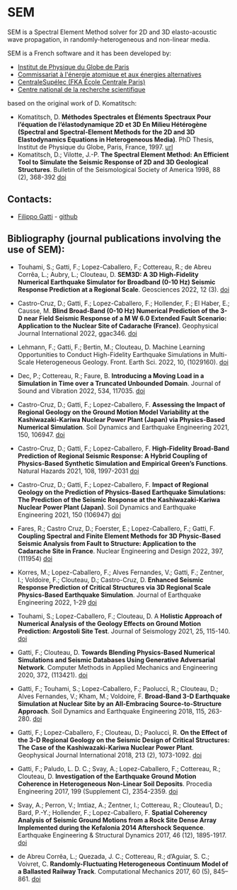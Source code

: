 # SEM

SEM is a Spectral Element Method solver for 2D and 3D elasto-acoustic wave propagation, in randomly-heterogeneous and non-linear media.

SEM is a French software and it has been developed by:
- [Institut de Physique du Globe de Paris](https://www.ipgp.fr)
- [Commissariat à l'énergie atomique et aux énergies alternatives](https://www.cea.fr/)
- [CentraleSupélec (FKA École Centrale Paris)](https://www.centralesupelec.fr/)
- [Centre national de la recherche scientifique](https://www.cnrs.fr)

based on the original work of D. Komatitsch:
- Komatitsch, D. __Méthodes Spectrales et Éléments Spectraux Pour l’équation de l’élastodynamique 2D et 3D En Milieu Hétérogène (Spectral and Spectral-Element Methods for the 2D and 3D Elastodynamics Equations in Heterogeneous Media)__. PhD Thesis, Institut de Physique du Globe, Paris, France, 1997. [url](https://theses.hal.science/tel-00007568)
- Komatitsch, D.; Vilotte, J.-P. __The Spectral Element Method: An Efficient Tool to Simulate the Seismic Response of 2D and 3D Geological Structures__. Bulletin of the Seismological Society of America 1998, 88 (2), 368-392 [doi](https://doi.org/10.1785/BSSA0880020368)


## Contacts: 
- [Filippo Gatti](mailto:filippo.gatti@centralesupelec.fr) - [github](https://github.com/FilLTP89)

## Bibliography (journal publications involving the use of SEM):
- Touhami, S.; Gatti, F.; Lopez-Caballero, F.; Cottereau, R.; de Abreu Corrêa, L.; Aubry, L.; Clouteau, D. __SEM3D: A 3D High-Fidelity Numerical Earthquake Simulator for Broadband (0-10 Hz) Seismic Response Prediction at a Regional Scale__. Geosciences 2022, 12 (3). [doi](https://doi.org/10.3390/geosciences12030112)

- Castro-Cruz, D.; Gatti, F.; Lopez-Caballero, F.; Hollender, F.; El Haber, E.; Causse, M. __Blind Broad-Band (0-10 Hz) Numerical Prediction of the 3-D near Field Seismic Response of a M W 6.0 Extended Fault Scenario: Application to the Nuclear Site of Cadarache (France)__. Geophysical Journal International 2022, ggac346. [doi](https://doi.org/10.1093/gji/ggac346)

- Lehmann, F.; Gatti, F.; Bertin, M.; Clouteau, D. Machine Learning Opportunities to Conduct High-Fidelity Earthquake Simulations in Multi-Scale Heterogeneous Geology. Front. Earth Sci. 2022, 10, (1029160). [doi](https://doi.org/10.3389/feart.2022.1029160)

- Dec, P.; Cottereau, R.; Faure, B. __Introducing a Moving Load in a Simulation in Time over a Truncated Unbounded Domain__. Journal of Sound and Vibration 2022, 534, 117035. [doi](https://doi.org/10.1016/j.jsv.2022.117035)

- Castro-Cruz, D.; Gatti, F.; Lopez-Caballero, F. __Assessing the Impact of Regional Geology on the Ground Motion Model Variability at the Kashiwazaki-Kariwa Nuclear Power Plant (Japan) via Physics-Based Numerical Simulation__. Soil Dynamics and Earthquake Engineering 2021, 150, 106947. [doi](https://doi.org/10.1016/j.soildyn.2021.106947)

- Castro-Cruz, D.; Gatti, F.; Lopez-Caballero, F. __High-Fidelity Broad-Band Prediction of Regional Seismic Response: A Hybrid Coupling of Physics-Based Synthetic Simulation and Empirical Green’s Functions__. Natural Hazards 2021, 108, 1997-2031 [doi](https://doi.org/10.1007/s11069-021-04766-x)

- Castro-Cruz, D.; Gatti, F.; Lopez-Caballero, F. __Impact of Regional Geology on the Prediction of Physics-Based Earthquake Simulations: The Prediction of the Seismic Response at the Kashiwazaki-Kariwa Nuclear Power Plant (Japan)__. Soil Dynamics and Earthquake Engineering 2021, 150 (106947) [doi](https://doi.org/10.1016/j.soildyn.2021.106947)

- Fares, R.; Castro Cruz, D.; Foerster, E.; Lopez-Caballero, F.; Gatti, F. __Coupling Spectral and Finite Element Methods for 3D Physic-Based Seismic Analysis from Fault to Structure: Application to the Cadarache Site in France__. Nuclear Engineering and Design 2022, 397, (111954) [doi](https://doi.org/10.1016/j.nucengdes.2022.111954)

- Korres, M.; Lopez-Caballero, F.; Alves Fernandes, V.; Gatti, F.; Zentner, I.; Voldoire, F.; Clouteau, D.; Castro-Cruz, D. __Enhanced Seismic Response Prediction of Critical Structures via 3D Regional Scale Physics-Based Earthquake Simulation__. Journal of Earthquake Engineering 2022, 1-29 [doi](https://doi.org/10.1080/13632469.2021.2009061)

- Touhami, S.; Lopez-Caballero, F.; Clouteau, D. A __Holistic Approach of Numerical Analysis of the Geology Effects on Ground Motion Prediction: Argostoli Site Test__. Journal of Seismology 2021, 25, 115-140. [doi](https://doi.org/10.1007/s10950-020-09961-0)

- Gatti, F.; Clouteau, D. __Towards Blending Physics-Based Numerical Simulations and Seismic Databases Using Generative Adversarial Network__. Computer Methods in Applied Mechanics and Engineering 2020, 372, (113421). [doi](https://doi.org/10.1016/j.cma.2020.113421)

- Gatti, F.; Touhami, S.; Lopez-Caballero, F.; Paolucci, R.; Clouteau, D.; Alves Fernandes, V.; Kham, M.; Voldoire, F. __Broad-Band 3-D Earthquake Simulation at Nuclear Site by an All-Embracing Source-to-Structure Approach__. Soil Dynamics and Earthquake Engineering 2018, 115, 263-280. [doi](https://doi.org/10.1016/j.soildyn.2018.08.028)

- Gatti, F.; Lopez-Caballero, F.; Clouteau, D.; Paolucci, R. __On the Effect of the 3-D Regional Geology on the Seismic Design of Critical Structures: The Case of the Kashiwazaki-Kariwa Nuclear Power Plant__. Geophysical Journal International 2018, 213 (2), 1073-1092. [doi](https://doi.org/10.1093/gji/ggy027)

- Gatti, F.; Paludo, L. D. C.; Svay, A.; Lopez-Caballero, F.; Cottereau, R.; Clouteau, D. __Investigation of the Earthquake Ground Motion Coherence in Heterogeneous Non-Linear Soil Deposits__. Procedia Engineering 2017, 199 (Supplement C), 2354-2359. [doi]( https://doi.org/10.1016/j.proeng.2017.09.232)

- Svay, A.; Perron, V.; Imtiaz, A.; Zentner, I.; Cottereau, R.; Clouteau1, D.; Bard, P.-Y.; Hollender, F.; Lopez-Caballero, F. __Spatial Coherency Analysis of Seismic Ground Motions from a Rock Site Dense Array Implemented during the Kefalonia 2014 Aftershock Sequence__. Earthquake Engineering & Structural Dynamics 2017, 46 (12), 1895-1917. [doi](https://doi.org/10.1002/eqe.2881)

- de Abreu Corrêa, L.; Quezada, J. C.; Cottereau, R.; d’Aguiar, S. C.; Voivret, C. __Randomly-Fluctuating Heterogeneous Continuum Model of a Ballasted Railway Track__. Computational Mechanics 2017, 60 (5), 845–861. [doi](https://doi.org/10.1007/s00466-017-1446-8)

